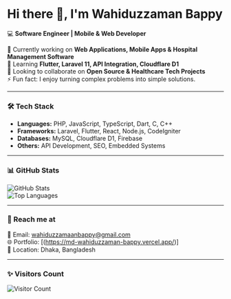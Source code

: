 # Hi there 👋, I'm Wahiduzzaman Bappy  

💻 **Software Engineer | Mobile & Web Developer**  

🔭 Currently working on **Web Applications, Mobile Apps & Hospital Management Software**  
🌱 Learning **Flutter, Laravel 11, API Integration, Cloudflare D1**  
👯 Looking to collaborate on **Open Source & Healthcare Tech Projects**  
⚡ Fun fact: I enjoy turning complex problems into simple solutions.  

---

### 🛠️ Tech Stack  
- **Languages:** PHP, JavaScript, TypeScript, Dart, C, C++  
- **Frameworks:** Laravel, Flutter, React, Node.js, CodeIgniter  
- **Databases:** MySQL, Cloudflare D1, Firebase  
- **Others:** API Development, SEO, Embedded Systems  

---

### 📊 GitHub Stats  

![GitHub Stats](https://github-readme-stats.vercel.app/api?username=wahiduzzamanbappy&show_icons=true&theme=tokyonight)  
![Top Languages](https://github-readme-stats.vercel.app/api/top-langs/?username=wahiduzzamanbappy&layout=compact&theme=tokyonight)  

---

### 🔗 Reach me at  
📧 Email: wahiduzzamaanbappy@gmail.com  
🌐 Portfolio: [(https://md-wahiduzzaman-bappy.vercel.app/)]  
📍 Location: Dhaka, Bangladesh  

---

### ✨ Visitors Count  
![Visitor Count](https://komarev.com/ghpvc/?username=wahiduzzamanbappy&color=blue)  
